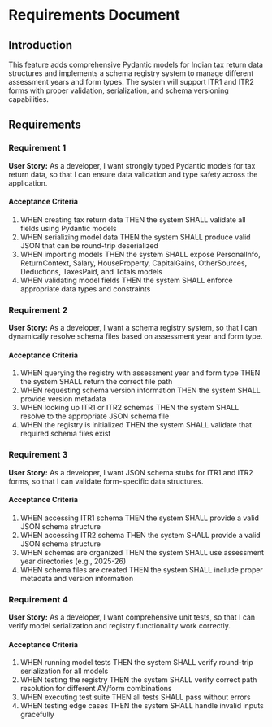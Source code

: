 # Requirements Document

## Introduction

This feature adds comprehensive Pydantic models for Indian tax return data structures and implements a schema registry system to manage different assessment years and form types. The system will support ITR1 and ITR2 forms with proper validation, serialization, and schema versioning capabilities.

## Requirements

### Requirement 1

**User Story:** As a developer, I want strongly typed Pydantic models for tax return data, so that I can ensure data validation and type safety across the application.

#### Acceptance Criteria

1. WHEN creating tax return data THEN the system SHALL validate all fields using Pydantic models
2. WHEN serializing model data THEN the system SHALL produce valid JSON that can be round-trip deserialized
3. WHEN importing models THEN the system SHALL expose PersonalInfo, ReturnContext, Salary, HouseProperty, CapitalGains, OtherSources, Deductions, TaxesPaid, and Totals models
4. WHEN validating model fields THEN the system SHALL enforce appropriate data types and constraints

### Requirement 2

**User Story:** As a developer, I want a schema registry system, so that I can dynamically resolve schema files based on assessment year and form type.

#### Acceptance Criteria

1. WHEN querying the registry with assessment year and form type THEN the system SHALL return the correct file path
2. WHEN requesting schema version information THEN the system SHALL provide version metadata
3. WHEN looking up ITR1 or ITR2 schemas THEN the system SHALL resolve to the appropriate JSON schema file
4. WHEN the registry is initialized THEN the system SHALL validate that required schema files exist

### Requirement 3

**User Story:** As a developer, I want JSON schema stubs for ITR1 and ITR2 forms, so that I can validate form-specific data structures.

#### Acceptance Criteria

1. WHEN accessing ITR1 schema THEN the system SHALL provide a valid JSON schema structure
2. WHEN accessing ITR2 schema THEN the system SHALL provide a valid JSON schema structure
3. WHEN schemas are organized THEN the system SHALL use assessment year directories (e.g., 2025-26)
4. WHEN schema files are created THEN the system SHALL include proper metadata and version information

### Requirement 4

**User Story:** As a developer, I want comprehensive unit tests, so that I can verify model serialization and registry functionality work correctly.

#### Acceptance Criteria

1. WHEN running model tests THEN the system SHALL verify round-trip serialization for all models
2. WHEN testing the registry THEN the system SHALL verify correct path resolution for different AY/form combinations
3. WHEN executing test suite THEN all tests SHALL pass without errors
4. WHEN testing edge cases THEN the system SHALL handle invalid inputs gracefully